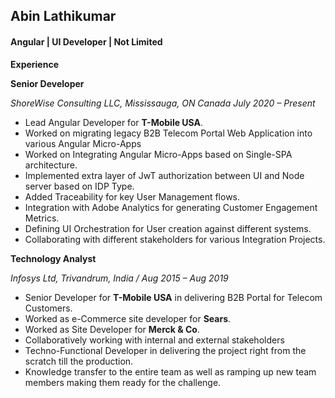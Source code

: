 ## Abin Lathikumar

#### Angular | UI Developer | Not Limited

**Experience**

**Senior Developer**

_ShoreWise Consulting LLC, Mississauga, ON Canada July 2020 – Present_

- Lead Angular Developer for **T-Mobile USA**.
- Worked on migrating legacy B2B Telecom Portal Web Application into various Angular Micro-Apps
- Worked on Integrating Angular Micro-Apps based on Single-SPA architecture.
- Implemented extra layer of JwT authorization between UI and Node server based on IDP Type.
- Added Traceability for key User Management flows.
- Integration with Adobe Analytics for generating Customer Engagement Metrics.
- Defining UI Orchestration for User creation against different systems.
- Collaborating with different stakeholders for various Integration Projects.

**Technology Analyst**

_Infosys Ltd, Trivandrum, India / Aug 2015 – Aug 2019_

- Senior Developer for **T-Mobile USA** in delivering B2B Portal for Telecom Customers.
- Worked as e-Commerce site developer for **Sears**.
- Worked as Site Developer for **Merck & Co**.
- Collaboratively working with internal and external stakeholders
- Techno-Functional Developer in delivering the project right from the scratch till the production.
- Knowledge transfer to the entire team as well as ramping up new team members making them ready for the challenge.

